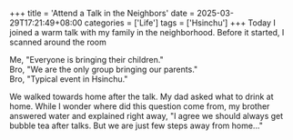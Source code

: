 +++
title = 'Attend a Talk in the Neighbors'
date = 2025-03-29T17:21:49+08:00
categories = ['Life']
tags = ['Hsinchu']
+++
Today I joined a warm talk with my family in the neighborhood. Before it started, I scanned around the room

Me, "Everyone is bringing their children."<br>
Bro, "We are the only group bringing our parents."<br>
Bro, "Typical event in Hsinchu."

We walked towards home after the talk. My dad asked what to drink at home. While I wonder where did this question come from, my brother answered water and explained right away, "I agree we should always get bubble tea after talks. But we are just few steps away from home..."
